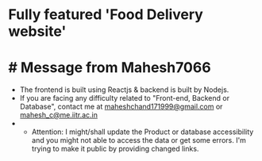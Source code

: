 # Fully featured 'Food Delivery website'
# # Message from Mahesh7066
* The frontend is built using Reactjs & backend is built by Nodejs.
* If you are facing any difficulty related to "Front-end, Backend or Database", contact me at maheshchand171999@gmail.com or mahesh_c@me.iitr.ac.in
* * Attention: I might/shall update the Product or database accessibility and you might not able to access the data or get some errors. I'm trying to make it public by providing changed links.
